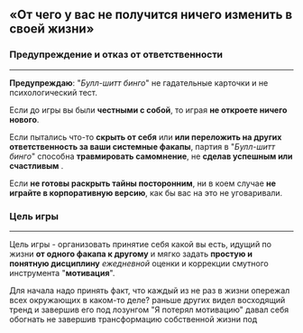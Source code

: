 ## «От чего у вас не получится ничего изменить в своей жизни»

### Предупреждение и отказ от ответственности
---
**Предупреждаю**: "_Булл-шитт бинго_" не гадательные карточки и не психологический тест.

Если до игры вы были **честными с собой**, то играя **не откроете ничего нового**.

Если пытались что-то **скрыть от себя** или **или переложить на других ответственность за ваши системные факапы**, партия в "_Булл-шитт бинго_" способна **травмировать самомнение**, не **сделав успешным или счастливым** .

Если **не готовы раскрыть тайны посторонним**, ни в коем случае **не играйте в корпоративную версию**, как бы вас на это не уговаривали.

### Цель игры
---
Цель игры - организовать принятие себя какой вы есть, идущий по жизни **от одного факапа к другому** и мягко задать **простую и понятную дисциплину** _ежедневной_ оценки и коррекции смутного инструмента "**мотивация**".


Для начала надо принять факт, что каждый из не раз в жизни опережал всех окружающих в каком-то деле? раньше других видел восходящий тренд и завершив его под лозунгом "Я потерял мотивацию" давал себя обогнать не завершив трансформацию собственной жизни под
